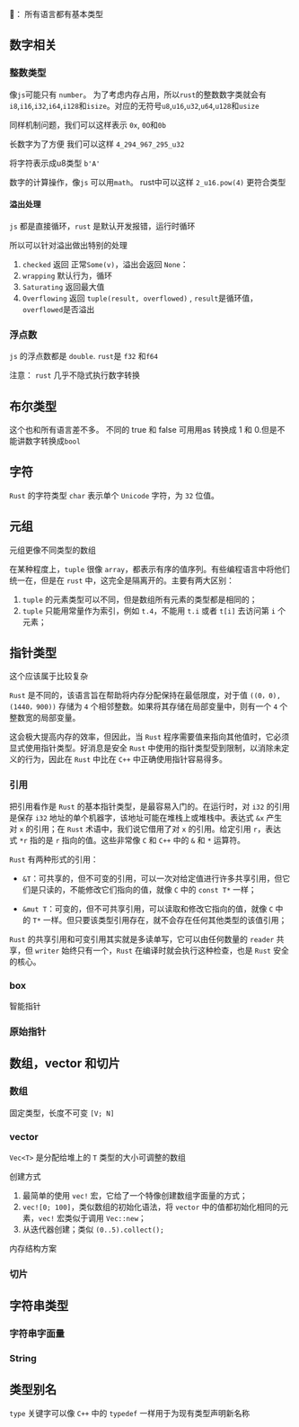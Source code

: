 
🤔： 所有语言都有基本类型

## 数字相关

### 整数类型

像`js`可能只有 `number`。 为了考虑内存占用，所以`rust`的整数数字类就会有`i8`,`i16`,`i32`,`i64`,`i128`和`isize`。对应的无符号`u8`,`u16`,`u32`,`u64`,`u128`和`usize`

同样机制问题，我们可以这样表示 `0x`, `0O`和`0b`

长数字为了方便 我们可以这样 `4_294_967_295_u32`

将字符表示成u8类型 `b'A'`

数字的计算操作，像`js` 可以用`math`。 rust中可以这样 `2_u16.pow(4)` 更符合类型

#### 溢出处理

`js` 都是直接循环，`rust` 是默认开发报错，运行时循环

所以可以针对溢出做出特别的处理

1. `checked` 返回 正常`Some(v)`，溢出会返回 `None`： 
2. `wrapping` 默认行为，循环
3. `Saturating` 返回最大值
4. `Overflowing`  返回 `tuple(result, overflowed)` , `result`是循环值，`overflowed`是否溢出


### 浮点数

`js` 的浮点数都是 `double`. `rust`是 `f32` 和`f64`


注意： `rust` 几乎不隐式执行数字转换

## 布尔类型

这个也和所有语言差不多。 不同的 true 和 false 可用用as 转换成 1 和 0.但是不能讲数字转换成`bool`

## 字符

`Rust` 的字符类型 `char` 表示单个 `Unicode` 字符，为 `32` 位值。



## 元组

元组更像不同类型的数组

在某种程度上，`tuple` 很像 `array`，都表示有序的值序列。有些编程语言中将他们统一在，但是在 `rust` 中，这完全是隔离开的。主要有两大区别：

1. `tuple` 的元素类型可以不同，但是数组所有元素的类型都是相同的；
2. `tuple` 只能用常量作为索引，例如 `t.4`，不能用 `t.i` 或者 `t[i]` 去访问第 `i` 个元素；



## 指针类型

这个应该属于比较复杂

`Rust` 是不同的，该语言旨在帮助将内存分配保持在最低限度，对于值 `((0，0), (1440，900))` 存储为 `4` 个相邻整数。如果将其存储在局部变量中，则有一个 `4` 个整数宽的局部变量。

这会极大提高内存的效率，但因此，当 `Rust` 程序需要值来指向其他值时，它必须显式使用指针类型。好消息是安全 `Rust` 中使用的指针类型受到限制，以消除未定义的行为，因此在 `Rust` 中比在 `C++` 中正确使用指针容易得多。

### 引用

把引用看作是 `Rust` 的基本指针类型，是最容易入门的。在运行时，对 `i32` 的引用是保存 `i32` 地址的单个机器字，该地址可能在堆栈上或堆栈中。表达式 `&x` 产生对 `x` 的引用；在 `Rust` 术语中，我们说它借用了对 `x` 的引用。给定引用 `r`，表达式 `*r` 指的是 `r` 指向的值。这些非常像 `C` 和 `C++` 中的 `&` 和 `*` 运算符。

`Rust` 有两种形式的引用：

- `&T`：可共享的，但不可变的引用，可以一次对给定值进行许多共享引用，但它们是只读的，不能修改它们指向的值，就像 `C` 中的 `const T*` 一样；
    
- `&mut T`：可变的，但不可共享引用，可以读取和修改它指向的值，就像 `C` 中的 `T*` 一样。但只要该类型引用存在，就不会存在任何其他类型的该值引用；
    

`Rust` 的共享引用和可变引用其实就是多读单写，它可以由任何数量的 `reader` 共享，但 `writer` 始终只有一个，`Rust` 在编译时就会执行这种检查，也是 `Rust` 安全的核心。

### box

智能指针

### 原始指针

## 数组，vector 和切片

### 数组

固定类型，长度不可变 `[V; N]`

### vector

`Vec<T>` 是分配给堆上的 `T` 类型的大小可调整的数组

创建方式
1. 最简单的使用 `vec!` 宏，它给了一个特像创建数组字面量的方式；
2. `vec![0; 100]`，类似数组的初始化语法，将 `vector` 中的值都初始化相同的元素，`vec!` 宏类似于调用 `Vec::new`；
3. 从迭代器创建；类似 `(0..5).collect();`

内存结构方案

### 切片



## 字符串类型

### 字符串字面量

### String

## 类型别名

`type` 关键字可以像 `C++` 中的 `typedef` 一样用于为现有类型声明新名称

